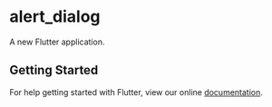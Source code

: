 # alert_dialog

A new Flutter application.

## Getting Started

For help getting started with Flutter, view our online
[documentation](https://flutter.io/).
